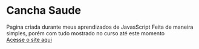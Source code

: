 # Cancha Saude
Pagina criada durante meus aprendizados de JavasScript  Feita de maneira simples, porém com tudo mostrado no curso até este momento <br>
<a href="https://selmargoulart08.github.io/canchasaude/"  target="_blank" rel="noopener noreferrer" > Acesse o site aqui</a>
